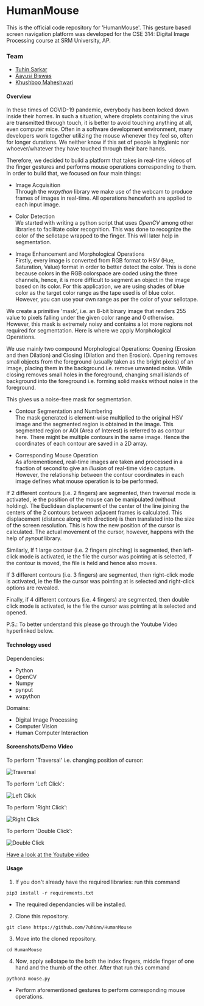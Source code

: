 # HumanMouse

This is the official code repository for 'HumanMouse'. This gesture based screen navigation platform was developed for the CSE 314: Digital Image Processing course at SRM University, AP.

### Team

* [Tuhin Sarkar](https://7uhinn.github.io/)
* [Aayusi Biswas](https://github.com/Aayusi)
* [Khushboo Maheshwari](https://github.com/Khushboomah8)

#### Overview

In these times of COVID-19 pandemic, everybody has been locked down inside their homes. In such a situation, where droplets containing the virus are transmitted through touch, it is better to avoid touching anything at all, even computer mice. Often in a software development environment, many developers work together utilizing the mouse whenever they feel so, often for longer durations. We neither know if this set of people is hygienic nor whoever/whatever they have touched through their bare hands.

Therefore, we decided to build a platform that takes in real-time videos of the finger gestures and performs mouse operations corresponding to them. In order to build that, we focused on four main things:

* Image Acquisition\
Through the *wxpython* library we make use of the webcam to produce frames of images in real-time. All operations henceforth are applied to each input image.

* Color Detection\
We started with writing a python script that uses *OpenCV* among other libraries to facilitate color recognition. This was done to recognize the color of the sellotape wrapped to the finger. This will later help in segmentation.

* Image Enhancement and Morphological Operations\
Firstly, every image is converted from RGB format to HSV (Hue, Saturation, Value) format in order to better detect the color. This is done because colors in the RGB colorspace are coded using the three channels, hence, it is more difficult to segment an object in the image based on its color.  For this application, we are using shades of blue color as the target color range as the tape used is of blue color. However, you can use your own range as per the color of your sellotape.

We create a primitive 'mask', i.e. an 8-bit binary image that renders 255 value to pixels falling under the given color range and 0 otherwise. However, this mask is extremely noisy and contains a lot more regions not required for segmentation. Here is where we apply Morphological Operations.

We use mainly two compound Morphological Operations: Opening (Erosion and then Dilation) and Closing (Dilation and then Erosion). Opening removes small objects from the foreground (usually taken as the bright pixels) of an image, placing them in the background i.e. remove unwanted noise. While closing removes small holes in the foreground, changing small islands of background into the foreground i.e. forming solid masks without noise in the foreground.

This gives us a noise-free mask for segmentation.

* Contour Segmentation and Numbering\
The mask generated is element-wise multiplied to the original HSV image and the segmented region is obtained in the image. This segmented region or AOI (Area of Interest) is referred to as contour here. There might be multiple contours in the same image. Hence the coordinates of each contour are saved in a 2D array.

* Corresponding Mouse Operation\
As aforementioned, real-time images are taken and processed in a fraction of second to give an *illusion* of real-time video capture. However, the relationship between the contour coordinates in each image defines what mouse operation is to be performed. 

If 2 different contours (i.e. 2 fingers) are segmented, then traversal mode is activated, ie the position of the mouse can be manipulated (without holding). The Euclidean displacement of the center of the line joining the centers of the 2 contours between adjacent frames is calculated. This displacement (distance along with direction) is then translated into the size of the screen resolution. This is how the new position of the cursor is calculated. The actual movement of the cursor, however, happens with the help of *pynput* library.

Similarly, If 1 large contour (i.e. 2 fingers pinching) is segmented, then left-click mode is activated, ie the file the cursor was pointing at is selected, if the contour is moved, the file is held and hence also moves.

If 3 different contours (i.e. 3 fingers) are segmented, then right-click mode is activated, ie the file the cursor was pointing at is selected and right-click options are revealed.

Finally, if 4 different contours (i.e. 4 fingers) are segmented, then double click mode is activated, ie the file the cursor was pointing at is selected and opened.

P.S.: To better understand this please go through the Youtube Video hyperlinked below.

#### Technology used

Dependencies:
* Python
* OpenCV
* Numpy
* pynput
* wxpython

Domains:
* Digital Image Processing
* Computer Vision
* Human Computer Interaction

#### Screenshots/Demo Video

To perform 'Traversal' i.e. changing position of cursor:

![Traversal](/images/t.png)

To perform 'Left Click':

![Left Click](/images/lc.png)

To perform 'Right Click':

![Right Click](/images/rc.png)

To perform 'Double Click':

![Double Click](/images/dc.png)

[Have a look at the Youtube video]()

#### Usage

1. If you don't already have the required libraries: run this command 

```pip3 install -r requirements.txt```

* The required dependancies will be installed.

2. Clone this repository. 

```git clone https://github.com/7uhinn/HumanMouse```   

3. Move into the cloned repository.

```cd HumanMouse```

4. Now, apply sellotape to the both the index fingers, middle finger of one hand and the thumb of the other. After that run this command

```python3 mouse.py```

* Perform aforementioned gestures to perform corresponding mouse operations.
